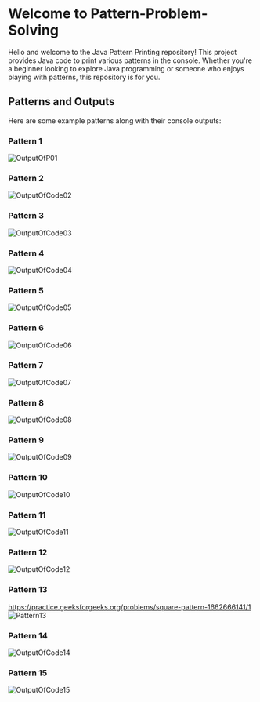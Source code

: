 # Welcome to Pattern-Problem-Solving

Hello and welcome to the Java Pattern Printing repository! This project provides Java code to print various patterns in the console. Whether you're a beginner looking to explore Java programming or someone who enjoys playing with patterns, this repository is for you.

## Patterns and Outputs

Here are some example patterns along with their console outputs:

### Pattern 1

![OutputOfP01](https://github.com/ErShubham4u/Pattern-Problem-Solving/assets/100616631/dc5c51d9-a146-4774-8b20-65c95ee6859d)

### Pattern 2

![OutputOfCode02](https://github.com/ErShubham4u/Pattern-Problem-Solving/assets/100616631/362205be-495a-42ab-a491-a10b33a0b756)

### Pattern 3

![OutputOfCode03](https://github.com/ErShubham4u/Pattern-Problem-Solving/assets/100616631/463d2f05-57bb-4641-99aa-8b50fedbda3f)

### Pattern 4

![OutputOfCode04](https://github.com/ErShubham4u/Pattern-Problem-Solving/assets/100616631/1efc8e6e-a508-403c-8e3d-941fd0061600)

### Pattern 5
![OutputOfCode05](https://github.com/ErShubham4u/Pattern-Problem-Solving/assets/100616631/eb1bc8cd-7895-4dfc-823a-686567c204b5)

### Pattern 6
![OutputOfCode06](https://github.com/ErShubham4u/Pattern-Problem-Solving/assets/100616631/59e32a7d-dd1c-4751-9967-ed655ac4d771)

### Pattern 7
![OutputOfCode07](https://github.com/ErShubham4u/Pattern-Problem-Solving/assets/100616631/8245c189-f8f7-408d-b915-50cd7f408409)

### Pattern 8
![OutputOfCode08](https://github.com/ErShubham4u/Pattern-Problem-Solving/assets/100616631/caab62b3-f97e-43ed-8510-37381574cae6)

### Pattern 9
![OutputOfCode09](https://github.com/ErShubham4u/Pattern-Problem-Solving/assets/100616631/987bba3a-650b-4a92-8981-ad843492f4d3)

### Pattern 10
![OutputOfCode10](https://github.com/ErShubham4u/Pattern-Problem-Solving/assets/100616631/c10b61f6-9f14-40f8-8516-61d783df538a)

### Pattern 11
![OutputOfCode11](https://github.com/ErShubham4u/Pattern-Problem-Solving/assets/100616631/56dceb1c-d607-410f-a073-47bef73399e0)

### Pattern 12
![OutputOfCode12](https://github.com/ErShubham4u/Pattern-Problem-Solving/assets/100616631/364b6d43-2695-4feb-8a21-9686a153fb2d)

### Pattern 13
https://practice.geeksforgeeks.org/problems/square-pattern-1662666141/1
![Pattern13](https://github.com/ErShubham4u/Pattern-Problem-Solving/assets/100616631/71b45f61-c818-4674-9ef8-5efa14b07bb6)

### Pattern 14
![OutputOfCode14](https://github.com/ErShubham4u/Pattern-Problem-Solving/assets/100616631/97a590cf-8f81-4dc7-a05e-3d3b65fb1d4d)

### Pattern 15
![OutputOfCode15](https://github.com/ErShubham4u/Pattern-Problem-Solving/assets/100616631/869446f0-8e8b-47dd-9a4c-1c678f96b52b)
